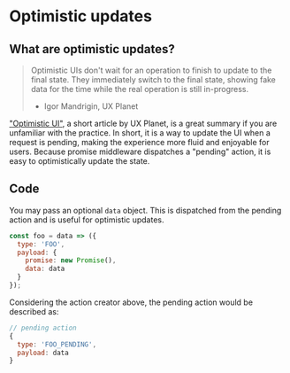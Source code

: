 # Optimistic updates

## What are optimistic updates?

> Optimistic UIs don't wait for an operation to finish to update to the final state. They immediately switch to the final state, showing fake data for the time while the real operation is still in-progress.
> - Igor Mandrigin, UX Planet

["Optimistic UI"](https://uxplanet.org/optimistic-1000-34d9eefe4c05#.twmtjnmaw), a short article by UX Planet, is a great summary if you are unfamiliar with the practice. In short, it is a way to update the UI when a request is pending, making the experience more fluid and enjoyable for users. Because promise middleware dispatches a "pending" action, it is easy to optimistically update the state.

## Code

You may pass an optional `data` object. This is dispatched from the pending action and is useful for optimistic updates.

```js
const foo = data => ({
  type: 'FOO',
  payload: {
    promise: new Promise(),
    data: data
  }
});
```

Considering the action creator above, the pending action would be described as:

```js
// pending action
{
  type: 'FOO_PENDING',
  payload: data
}
```
